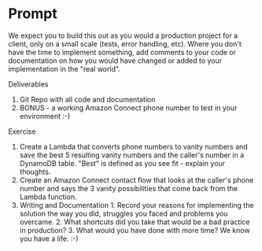   
# Prompt
We expect you to build this out as you would a production project for a client, only on a small scale (tests, error handling, etc). 
Where you don't have the time to implement something, add comments to your code or documentation on how you would have changed or added to your implementation in the "real world".

Deliverables
1. Git Repo with all code and documentation
2.  BONUS - a working Amazon Connect phone number to test in your environment :-)


Exercise
1. Create a Lambda that converts phone numbers to vanity numbers and save the best 5 resulting vanity numbers and the caller's number in a DynamoDB table. "Best" is defined as you see fit - explain your thoughts.
2. Create an Amazon Connect contact flow that looks at the caller's phone number and says the 3 vanity possibilities that come back from the Lambda function.
3. Writing and Documentation
                1. Record your reasons for implementing the solution the way you did, struggles you faced and problems you overcame.
                2. What shortcuts did you take that would be a bad practice in production?
                3. What would you have done with more time? We know you have a life. :-)
